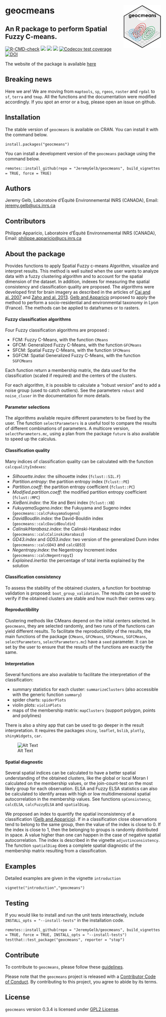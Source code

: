 
<!-- README.md is generated from README.Rmd. Please edit that file -->

# geocmeans <img src='man/figures/geocmeans_logo.png' align="right" style = 'height:138px;'/>

## An R package to perform Spatial Fuzzy C-means.

<!-- badges: start -->

[![R-CMD-check](https://github.com/JeremyGelb/geocmeans/actions/workflows/R-CMD-check.yaml/badge.svg)](https://github.com/JeremyGelb/geocmeans/actions/workflows/R-CMD-check.yaml)
[![](https://img.shields.io/badge/devel%20version-0.3.4.1-green.svg)](https://github.com/JeremyGelb/geocmeans)
[![](https://www.r-pkg.org/badges/version/geocmeans?color=blue)](https://cran.r-project.org/package=geocmeans)
[![](http://cranlogs.r-pkg.org/badges/grand-total/geocmeans?color=blue)](https://cran.r-project.org/package=geocmeans)
[![Codecov test
coverage](https://codecov.io/gh/JeremyGelb/geocmeans/branch/master/graph/badge.svg)](https://app.codecov.io/gh/JeremyGelb/geocmeans?branch=master)
[![DOI](https://zenodo.org/badge/DOI/10.5281/zenodo.8316593.svg)](https://doi.org/10.5281/zenodo.8316593)

<!-- badges: end -->

The website of the package is available
[here](https://jeremygelb.github.io/geocmeans/)

## Breaking news

Here we are! We are moving from `maptools`, `sp`, `rgeos`, `raster` and
`rgdal` to `sf`, `terra` and `tmap`. All the functions and the
documentation were modified accordingly. If you spot an error or a bug,
please open an issue on github.

## Installation

The stable version of `geocmeans` is available on CRAN. You can install
it with the command below.

    install.packages("geocmeans")

You can install a development version of the `geocmeans` package using
the command below.

    remotes::install_github(repo = "JeremyGelb/geocmeans", build_vignettes = TRUE, force = TRUE)

## Authors

Jeremy Gelb, Laboratoire d’Équité Environnemental INRS (CANADA), Email:
<jeremy.gelb@ucs.inrs.ca>

## Contributors

Philippe Apparicio, Laboratoire d’Équité Environnemental INRS (CANADA),
Email: <philippe.apparicio@ucs.inrs.ca>

## About the package

Provides functions to apply Spatial Fuzzy c-means Algorithm, visualize
and interpret results. This method is well suited when the user wants to
analyze data with a fuzzy clustering algorithm and to account for the
spatial dimension of the dataset. In addition, indexes for measuring the
spatial consistency and classification quality are proposed. The
algorithms were developed first for brain imagery as described in the
articles of [Cai and
al. 2007](https://doi.org/10.1016/j.patcog.2006.07.011) and [Zaho and
al. 2013](https://doi.org/10.1016/j.dsp.2012.09.016). [Gelb and
Apparicio](https://doi.org/10.4000/cybergeo.36414) proposed to apply the
method to perform a socio-residential and environmental taxonomy in Lyon
(France). The methods can be applied to dataframes or to rasters.

#### Fuzzy classification algorithms

Four Fuzzy classification algorithms are proposed :

- FCM: Fuzzy C-Means, with the function `CMeans`
- GFCM: Generalized Fuzzy C-Means, with the function `GFCMeans`
- SFCM: Spatial Fuzzy C-Means, with the function `SFCMeans`
- SGFCM: Spatial Generalized Fuzzy C-Means, with the function
  `SGFCMeans`

Each function return a membership matrix, the data used for the
classification (scaled if required) and the centers of the clusters.

For each algorithm, it is possible to calculate a “robust version” and
to add a noise group (used to catch outliers). See the parameters
`robust` and `noise_cluser` in the documentation for more details.

#### Parameter selections

The algorithms available require different parameters to be fixed by the
user. The function `selectParameters` is a useful tool to compare the
results of different combinations of parameters. A multicore version,
`selectParameters.mc`, using a plan from the package `future` is also
available to speed up the calculus.

#### Classification quality

Many indices of classification quality can be calculated with the
function `calcqualityIndexes`:

- *Silhouette.index*: the silhouette index (`fclust::SIL.F`)
- *Partition.entropy*: the partition entropy index (`fclust::PE`)
- *Partition.coeff*: the partition entropy coefficient (`fclust::PC`)
- *Modified.partition.coeff*: the modified partition entropy coefficient
  (`fclust::MPC`)
- *XieBeni.index*: the Xie and Beni index (`fclust::XB`)
- *FukuyamaSugeno.index*: the Fukuyama and Sugeno index
  (`geocmeans::calcFukuyamaSugeno`)
- *DavidBoudlin.index*: the David-Bouldin index
  (`geocmeans::calcDavidBouldin`)
- *CalinskiHarabasz.index*: the Calinski-Harabasz index
  (`geocmeans::calcCalinskiHarabasz`)
- *GD43.index* and *GD53.index*: two version of the generalized Dunn
  index (`geocmeans::calcGD43` and `calcGD53`)
- *Negentropy.index*: the Negentropy Increment index
  (`geocmeans::calcNegentropyI`)
- *Explained.inertia*: the percentage of total inertia explained by the
  solution

#### Classification consistency

To assess the stability of the obtained clusters, a function for
bootstrap validation is proposed: `boot_group_validation`. The results
can be used to verify if the obtained clusters are stable and how much
their centres vary.

#### Reproductibility

Clustering methods like CMeans depend on the initial centers selected.
In `geocmeans`, they are selected randomly, and two runs of the
functions can yield different results. To facilitate the
reproductibility of the results, the main functions of the package
(`CMeans`, `GFCMeans`, `SFCMeans`, `SGFCMeans`, `selectParameters`,
`selectParameters.mc`) have a `seed` parameter. It can be set by the
user to ensure that the results of the functions are exactly the same.

#### Interpretation

Several functions are also available to facilitate the interpretation of
the classification:

- summary statistics for each cluster: `summarizeClusters` (also
  accessible with the generic function `summary`)
- spider charts: `spiderPlots`
- violin plots: `violinPlots`
- maps of the membership matrix: `mapClusters` (support polygon, points
  and polylines)

There is also a shiny app that can be used to go deeper in the result
interpretation. It requires the packages `shiny`, `leaflet`, `bslib`,
`plotly`, `shinyWidgets`, `car`.

<figure>
<img
src="https://raw.githubusercontent.com/JeremyGelb/geocmeans/master/.github/gif/app_viz.gif"
alt="Alt Text" />
<figcaption aria-hidden="true">Alt Text</figcaption>
</figure>

#### Spatial diagnostic

Several spatial indices can be calculated to have a better spatial
understanding of the obtained clusters, like the global or local Moran I
calculated on the membership values, or the join-count-test on the most
likely group for each observation. ELSA and Fuzzy ELSA statistics can
also be calculated to identify areas with high or low multidimensional
spatial autocorrelation in the membership values. See functions
`spConsistency`, `calcELSA`, `calcFuzzyELSA` and `spatialDiag`.

We proposed an index to quantify the spatial inconsistency of a
classification ([Gelb and
Apparicio](https://doi.org/10.4000/cybergeo.36414)). If in a
classification close observations tend to belong to the same group, then
the value of the index is close to 0. If the index is close to 1, then
the belonging to groups is randomly distributed in space. A value higher
than one can happen in the case of negative spatial autocorrelation. The
index is described in the vignette `adjustinconsistency`. The function
`spatialDiag` does a complete spatial diagnostic of the membership
matrix resulting from a classification.

## Examples

Detailed examples are given in the vignette `introduction`

    vignette("introduction","geocmeans")

## Testing

If you would like to install and run the unit tests interactively,
include `INSTALL_opts = "--install-tests"` in the installation code.

    remotes::install_github(repo = "JeremyGelb/geocmeans", build_vignettes = TRUE, force = TRUE, INSTALL_opts = "--install-tests")
    testthat::test_package("geocmeans", reporter = "stop")

## Contribute

To contribute to `geocmeans`, please follow these
[guidelines](https://github.com/JeremyGelb/geocmeans/blob/master/CONTRIBUTING.md).

Please note that the `geocmeans` project is released with a [Contributor
Code of
Conduct](https://github.com/JeremyGelb/geocmeans/blob/master/CONDUCT.md).
By contributing to this project, you agree to abide by its terms.

## License

`geocmeans` version 0.3.4 is licensed under [GPL2
License](https://github.com/JeremyGelb/geocmeans/blob/master/LICENSE.txt).
